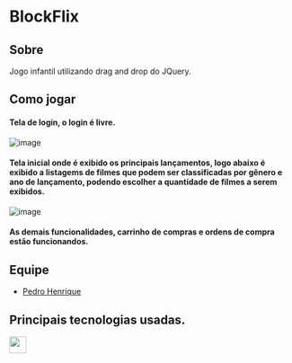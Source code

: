 # BlockFlix

## Sobre

Jogo infantil utilizando drag and drop do JQuery.

## Como jogar

#### Tela de login, o login é livre.
![image](https://user-images.githubusercontent.com/73146680/149239871-828d963b-ad96-4eaa-a488-6666c48792f4.png)

#### Tela inicial onde é exibido os principais lançamentos, logo abaixo é exibido a listagems de filmes que podem ser classificadas por gênero e ano de lançamento, podendo escolher a quantidade de filmes a serem exibidos.
![image](https://user-images.githubusercontent.com/73146680/149239813-e1b34379-8ef2-412e-aaa9-1d573c57a3b7.png)

#### As demais funcionalidades, carrinho de compras e ordens de compra estão funcionandos.

## Equipe
  - [Pedro Henrique](https://github.com/FerreiraPedroo)

## Principais tecnologias usadas.
<div>
   <img width="30px" src="https://camo.githubusercontent.com/27d0b117da00485c56d69aef0fa310a3f8a07abecc8aa15fa38c8b78526c60ac/68747470733a2f2f63646e2e6a7364656c6976722e6e65742f67682f64657669636f6e732f64657669636f6e2f69636f6e732f72656163742f72656163742d6f726967696e616c2e737667" data-canonical-src="https://cdn.jsdelivr.net/gh/devicons/devicon/icons/react/react-original.svg" style="max-width: 100%;">
</div>
